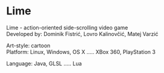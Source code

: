 Lime
====

Lime - action-oriented side-scrolling video game  
Developed by: Dominik Fistrić, Lovro Kalinovčić, Matej Varzić  

Art-style: cartoon  
Platform: Linux, Windows, OS X ..... XBox 360, PlayStation 3  

Language: Java, GLSL ..... Lua  
